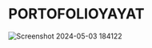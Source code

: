 # PORTOFOLIOYAYAT

![Screenshot 2024-05-03 184122](https://github.com/Muhammadayatullah/Project-Muhammad-ayatullah/assets/147823200/1d40d41f-0f82-47bc-af07-15ca1914fff1)
